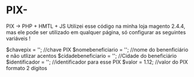 # PIX-
PIX -> PHP + HMTL + JS
Utilizei esse código na minha loja magento 2.4.4, mas ele pode ser utilizado em qualquer página, só configurar as seguintes variáveis !

$chavepix = ''; //chave PIX
$nomebeneficiario = ''; //nome do benenficiário e não utlizar acentos
$cidadebeneficiario = ''; //Cidade do beneficiário
$identificador = ''; //identificador para esse PIX
$valor = 1.12; //valor do PIX formato 2 dígitos
